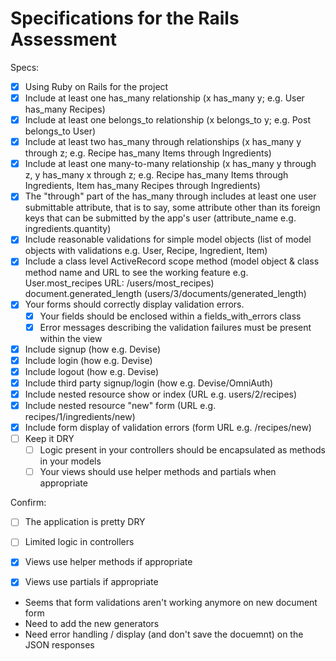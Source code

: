 # Specifications for the Rails Assessment

Specs:
- [x] Using Ruby on Rails for the project
- [x] Include at least one has_many relationship (x has_many y; e.g. User has_many Recipes) 
- [x] Include at least one belongs_to relationship (x belongs_to y; e.g. Post belongs_to User)
- [x] Include at least two has_many through relationships (x has_many y through z; e.g. Recipe has_many Items through Ingredients)
- [x] Include at least one many-to-many relationship (x has_many y through z, y has_many x through z; e.g. Recipe has_many Items through Ingredients, Item has_many Recipes through Ingredients)
- [x] The "through" part of the has_many through includes at least one user submittable attribute, that is to say, some attribute other than its foreign keys that can be submitted by the app's user (attribute_name e.g. ingredients.quantity)
- [x] Include reasonable validations for simple model objects (list of model objects with validations e.g. User, Recipe, Ingredient, Item)
- [x] Include a class level ActiveRecord scope method (model object & class method name and URL to see the working feature e.g. User.most_recipes URL: /users/most_recipes) document.generated_length (users/3/documents/generated_length)
- [x] Your forms should correctly display validation errors.
    - [x] Your fields should be enclosed within a fields_with_errors class
    - [x] Error messages describing the validation failures must be present within the view
- [x] Include signup (how e.g. Devise)
- [x] Include login (how e.g. Devise)
- [x] Include logout (how e.g. Devise)
- [x] Include third party signup/login (how e.g. Devise/OmniAuth)
- [x] Include nested resource show or index (URL e.g. users/2/recipes)
- [x] Include nested resource "new" form (URL e.g. recipes/1/ingredients/new)
- [x] Include form display of validation errors (form URL e.g. /recipes/new)
- [ ] Keep it DRY
    - [ ] Logic present in your controllers should be encapsulated as methods in your models
    - [ ] Your views should use helper methods and partials when appropriate

Confirm:
- [ ] The application is pretty DRY
- [ ] Limited logic in controllers
- [x] Views use helper methods if appropriate
- [x] Views use partials if appropriate


* Seems that form validations aren't working anymore on new document form
* Need to add the new generators
* Need error handling / display (and don't save the docuemnt) on the JSON responses